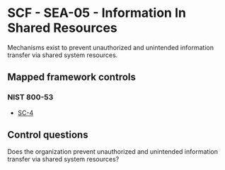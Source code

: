 # SCF - SEA-05 - Information In Shared Resources
Mechanisms exist to prevent unauthorized and unintended information transfer via shared system resources. 
## Mapped framework controls
### NIST 800-53
- [SC-4](../nist80053/sc-4.md)
  
## Control questions
Does the organization prevent unauthorized and unintended information transfer via shared system resources? 
  